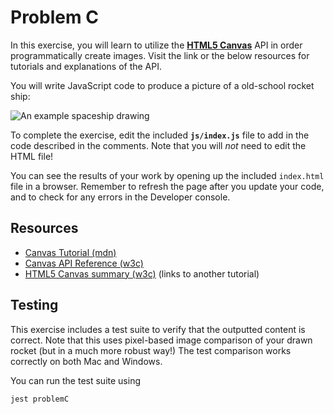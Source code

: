 # Problem C

In this exercise, you will learn to utilize the [**HTML5 Canvas**](https://developer.mozilla.org/en-US/docs/Web/API/Canvas_API/Tutorial) API in order programmatically create images. Visit the link or the below resources for tutorials and explanations of the API.

You will write JavaScript code to produce a picture of a old-school rocket ship:

![An example spaceship drawing](img/example.png)

To complete the exercise, edit the included **`js/index.js`** file to add in the code described in the comments. Note that you will _not_ need to edit the HTML file!

You can see the results of your work by opening up the included `index.html` file in a browser. Remember to refresh the page after you update your code, and to check for any errors in the Developer console.

## Resources
- [Canvas Tutorial (mdn)](https://developer.mozilla.org/en-US/docs/Web/API/Canvas_API/Tutorial)
- [Canvas API Reference (w3c)](https://www.w3schools.com/TAgs/ref_canvas.asp)
- [HTML5 Canvas summary (w3c)](https://www.w3schools.com/html/html5_canvas.asp) (links to another tutorial)

## Testing
This exercise includes a test suite to verify that the outputted content is correct. Note that this uses pixel-based image comparison of your drawn rocket (but in a much more robust way!) The test comparison works correctly on both Mac and Windows.

You can run the test suite using

```bash
jest problemC
```
